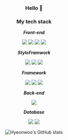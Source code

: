 <div align="center">
 <h3>Hello 👋</h3>
 <h3>My tech stack </h3>
 <p><strong><em>Front-end</em></strong></p>
  <img src="https://img.shields.io/badge/HTML-black?style=flat&logo=HTML5&logoColor=#E34F26"/>
  <img src="https://img.shields.io/badge/CSS-black?style=flat&logo=css3&logoColor=blue"/>
  <img src="https://img.shields.io/badge/JavaScript-black?style=flat&logo=JavaScript&logoColor=#F7DF1E"/>
 <img src="https://img.shields.io/badge/jQuery-black?style=flat&logo=jquery&logoColor=#0769AD"/>
 <p><strong><em>StyleFramwork</em></strong></p>
 <img src="https://img.shields.io/badge/StyledComponents-black?style=flat&logo=styledcomponents&logoColor=#DB7093"/>
 <img src="https://img.shields.io/badge/BootStrap-black?style=flat&logo=bootstrap&logoColor=#7952B3"/>
  <img src="https://img.shields.io/badge/ChakraUI-black?style=flat&logo=chakraui&logoColor=#319795"/>
 <p><strong><em>Framework</em></p></strong>
  <img src="https://img.shields.io/badge/Next.js-black?style=flat&logo=nextdotjs&logoColor=#000000"/>
  <img src="https://img.shields.io/badge/React-black?style=flat&logo=react&logoColor=#61DAFB"/>
  <img src="https://img.shields.io/badge/Vue.js-black?style=flat&logo=vuedotjs&logoColor=#4FC08D"/>
  <p><strong><em>Back-end</em></strong></p>
  <img src="https://img.shields.io/badge/Node.js-black?style=flat&logo=nodedotjs&logoColor=#339933"/>
 <p><strong><em>Database</em></strong></p>
  <img src="https://img.shields.io/badge/MongoDB-black?style=flat&logo=mongodb&logoColor=#47A248"/>
  <img src="https://img.shields.io/badge/MySQL-black?style=flat&logo=mysql&logoColor=#4479A1"/><br/>

  ![Hyeonwoo's GitHub stats](https://github-readme-stats.vercel.app/api?username=hyeonu0303&show_icons=true&theme=material-palenight)
 
</div>



